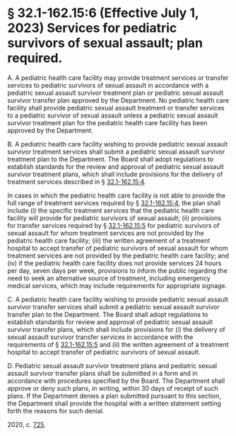 # § 32.1-162.15:6 (Effective July 1, 2023) Services for pediatric survivors of sexual assault; plan required.

<p>A. A pediatric health care facility may provide treatment services or transfer services to pediatric survivors of sexual assault in accordance with a pediatric sexual assault survivor treatment plan or pediatric sexual assault survivor transfer plan approved by the Department. No pediatric health care facility shall provide pediatric sexual assault treatment or transfer services to a pediatric survivor of sexual assault unless a pediatric sexual assault survivor treatment plan for the pediatric health care facility has been approved by the Department.</p><p>B. A pediatric health care facility wishing to provide pediatric sexual assault survivor treatment services shall submit a pediatric sexual assault survivor treatment plan to the Department. The Board shall adopt regulations to establish standards for the review and approval of pediatric sexual assault survivor treatment plans, which shall include provisions for the delivery of treatment services described in § <a href='/vacode/32.1-162.15:4/'>32.1-162.15:4</a>.</p><p>In cases in which the pediatric health care facility is not able to provide the full range of treatment services required by § <a href='/vacode/32.1-162.15:4/'>32.1-162.15:4</a>, the plan shall include (i) the specific treatment services that the pediatric health care facility will provide for pediatric survivors of sexual assault; (ii) provisions for transfer services required by § <a href='/vacode/32.1-162.15:5/'>32.1-162.15:5</a> for pediatric survivors of sexual assault for whom treatment services are not provided by the pediatric health care facility; (iii) the written agreement of a treatment hospital to accept transfer of pediatric survivors of sexual assault for whom treatment services are not provided by the pediatric health care facility; and (iv) if the pediatric health care facility does not provide services 24 hours per day, seven days per week, provisions to inform the public regarding the need to seek an alternative source of treatment, including emergency medical services, which may include requirements for appropriate signage.</p><p>C. A pediatric health care facility wishing to provide pediatric sexual assault survivor transfer services shall submit a pediatric sexual assault survivor transfer plan to the Department. The Board shall adopt regulations to establish standards for review and approval of pediatric sexual assault survivor transfer plans, which shall include provisions for (i) the delivery of sexual assault survivor transfer services in accordance with the requirements of § <a href='/vacode/32.1-162.15:5/'>32.1-162.15:5</a> and (ii) the written agreement of a treatment hospital to accept transfer of pediatric survivors of sexual assault.</p><p>D. Pediatric sexual assault survivor treatment plans and pediatric sexual assault survivor transfer plans shall be submitted in a form and in accordance with procedures specified by the Board. The Department shall approve or deny such plans, in writing, within 30 days of receipt of such plans. If the Department denies a plan submitted pursuant to this section, the Department shall provide the hospital with a written statement setting forth the reasons for such denial.</p><p>2020, c. <a href='http://lis.virginia.gov/cgi-bin/legp604.exe?201+ful+CHAP0725'>725</a>.</p>